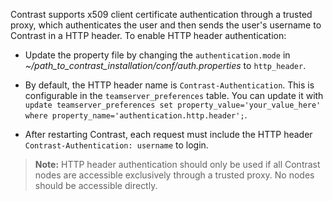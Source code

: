 <!--
title: "Configure HTTP Header"
description: "Configure Contrast to connect to HTTP Header"
tags: "installation setup EOP system settings connect http header"
-->


Contrast supports x509 client certificate authentication through a trusted proxy, which authenticates the user and then sends the user's username to Contrast in a HTTP header. To enable HTTP header authentication: 

* Update the property file by changing the `authentication.mode` in *~/path_to_contrast_installation/conf/auth.properties* to `http_header`. 
* By default, the HTTP header name is `Contrast-Authentication`. This is configurable in the `teamserver_preferences` table. You can update it with `update teamserver_preferences set property_value='your_value_here' where property_name='authentication.http.header';`. 

* After restarting Contrast, each request must include the HTTP header `Contrast-Authentication: username` to login. 

> **Note:** HTTP header authentication should only be used if all Contrast nodes are accessible exclusively through a trusted proxy. No nodes should be accessible directly.